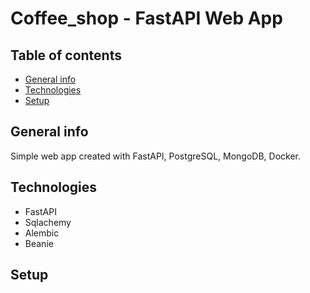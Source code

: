 # Coffee_shop - FastAPI Web App

## Table of contents
* [General info](#general-info)
* [Technologies](#technologies)
* [Setup](#setup)

## General info
Simple web app created with FastAPI, PostgreSQL, MongoDB, Docker.

## Technologies
- FastAPI
- Sqlachemy
- Alembic
- Beanie

## Setup








